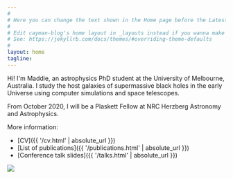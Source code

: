 ```yaml
---
#
# Here you can change the text shown in the Home page before the Latest Posts section.
#
# Edit cayman-blog's home layout in _layouts instead if you wanna make some changes
# See: https://jekyllrb.com/docs/themes/#overriding-theme-defaults
#
layout: home
tagline:
---
```


Hi! I'm Maddie, an astrophysics PhD student at the University of Melbourne, Australia. I study the host galaxies of supermassive black holes in the early Universe using computer simulations and space telescopes.

From October 2020, I will be a Plaskett Fellow at NRC Herzberg Astronomy and Astrophysics.

More information:
- [CV]({{ '/cv.html' | absolute_url }})  
- [List of publications]({{ '/publications.html' | absolute_url }})  
- [Conference talk slides]({{ '/talks.html' | absolute_url }})

<img src='../../me.png' border="0" style="padding:0px; display: block; line-height: 0px; font-size: 0px; border:0px;" align="top">
